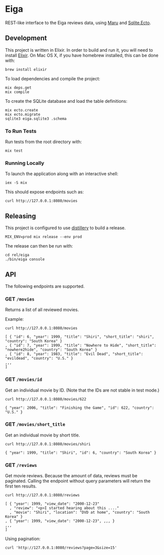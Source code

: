 # Eiga

REST-like interface to the Eiga reviews data, using
[Maru](https://github.com/elixir-maru/maru) and
[Sqlite.Ecto](https://github.com/jazzyb/sqlite_ecto).

## Development

This project is written in Elixir. In order to build and run it, you will need
to install [Elixir](http://elixir-lang.org/install.html). On Mac OS X, if you
have homebrew installed, this can be done with:
```
brew install elixir
```

To load dependencies and compile the project:
```
mix deps.get
mix compile
```

To create the SQLite database and load the table definitions:
```
mix ecto.create
mix ecto.migrate
sqlite3 eiga.sqlite3 .schema
```

### To Run Tests

Run tests from the root directory with:
```
mix test
```

### Running Locally

To launch the application along with an interactive shell:
```
iex -S mix
```

This should expose endpoints such as:
```
curl http://127.0.0.1:8080/movies
```

## Releasing

This project is configured to use
[distillery](https://github.com/bitwalker/distillery) to build a release.
```
MIX_ENV=prod mix release --env prod
```

The release can then be run with:
```
cd rel/eiga
./bin/eiga console
```

## API

The following endpoints are supported.

### GET `/movies`

Returns a list of all reviewed movies.

Example:
```
curl http://127.0.0.1:8080/movies

[ { "id": 6, "year": 1999, "title": "Shiri", "short_title": "shiri", "country": "South Korea" }
, { "id": 7, "year": 1999, "title": "Nowhere to Hide", "short_title": "nowhere2hide", "country": "South Korea" }
, { "id": 8, "year": 1983, "title": "Evil Dead", "short_title": "evildead", "country": "U.S." }
,,,
]
```

### GET `/movies/id`

Get an individual movie by ID. (Note that the IDs are not stable in test mode.)
```
curl http://127.0.0.1:8080/movies/622

{ "year": 2006, "title": "Finishing the Game", "id": 622, "country": "U.S." }
```

### GET `/movies/short_title`

Get an individual movie by short title.
```
curl http://127.0.0.1:8080/movies/shiri

{ "year": 1999, "title": "Shiri", "id": 6, "country": "South Korea" }
```

### GET `/reviews`

Get movie reviews. Because the amount of data, reviews must be paginated.
Calling the endpoint without query parameters will return the first ten results.

```
curl http://127.0.0.1:8080/reviews

[ { "year": 1999, "view_date": "2000-12-23"
  , "review": "<p>I started hearing about this ...."
  , "movie": "Shiri", "location": "DVD at home", "country": "South Korea" }
, { "year": 1999, "view_date": "2000-12-23", ,,, }
,,,
]
```

Using pagination:
```
curl 'http://127.0.0.1:8080/reviews?page=3&size=15'
```
